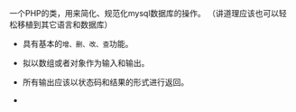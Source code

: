 一个PHP的类，用来简化、规范化mysql数据库的操作。
（讲道理应该也可以轻松移植到其它语言和数据库）

 * 具有基本的`增、删、改、查`功能。
 * 拟以数组或者对象作为输入和输出。
 * 所有输出应该以状态码和结果的形式进行返回。

 * 
